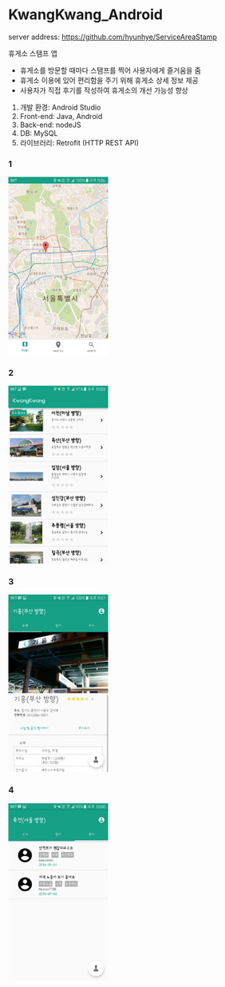 # KwangKwang_Android
server address: https://github.com/hyunhye/ServiceAreaStamp

휴게소 스탬프 앱
- 휴게소를 방문할 때마다 스탬프를 찍어 사용자에게 즐거움을 줌
- 휴게소 이용에 있어 편리함을 주기 위해 휴게소 상세 정보 제공
- 사용자가 직접 후기를 작성하여 휴게소의 개선 가능성 향상

1. 개발 환경:	Android Studio
2. Front-end:	Java, Android
3. Back-end:	nodeJS
4. DB:	MySQL
5. 라이브러리:	Retrofit (HTTP REST API)

### 1
<img src="https://github.com/hyunhye/KwangKwang/blob/master/ScreenShot/1.png" width="200">

### 2
<img src="https://github.com/hyunhye/KwangKwang/blob/master/ScreenShot/2.png" width="200">

### 3
<img src="https://github.com/hyunhye/KwangKwang/blob/master/ScreenShot/3.png" width="200">

### 4
<img src="https://github.com/hyunhye/KwangKwang/blob/master/ScreenShot/4.png" width="200">
